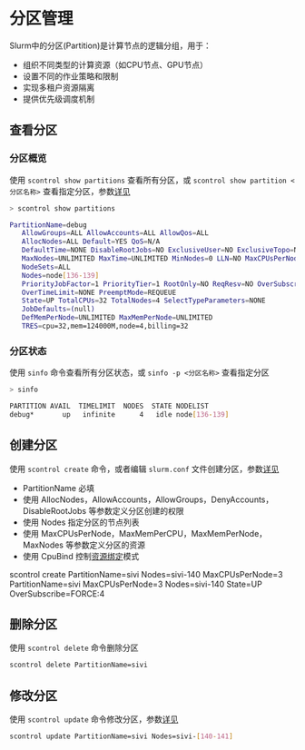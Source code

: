 # 分区管理

Slurm中的分区(Partition)是计算节点的逻辑分组，用于：

- 组织不同类型的计算资源（如CPU节点、GPU节点）
- 设置不同的作业策略和限制
- 实现多租户资源隔离
- 提供优先级调度机制

## 查看分区

### 分区概览

使用 `scontrol show partitions` 查看所有分区，或 `scontrol show partition <分区名称>`
查看指定分区，参数<a href="scontrol.md#partitions-params">详见</a>

```bash
> scontrol show partitions

PartitionName=debug
   AllowGroups=ALL AllowAccounts=ALL AllowQos=ALL
   AllocNodes=ALL Default=YES QoS=N/A
   DefaultTime=NONE DisableRootJobs=NO ExclusiveUser=NO ExclusiveTopo=NO GraceTime=0 Hidden=NO
   MaxNodes=UNLIMITED MaxTime=UNLIMITED MinNodes=0 LLN=NO MaxCPUsPerNode=UNLIMITED MaxCPUsPerSocket=UNLIMITED
   NodeSets=ALL
   Nodes=node[136-139]
   PriorityJobFactor=1 PriorityTier=1 RootOnly=NO ReqResv=NO OverSubscribe=NO
   OverTimeLimit=NONE PreemptMode=REQUEUE
   State=UP TotalCPUs=32 TotalNodes=4 SelectTypeParameters=NONE
   JobDefaults=(null)
   DefMemPerNode=UNLIMITED MaxMemPerNode=UNLIMITED
   TRES=cpu=32,mem=124000M,node=4,billing=32
```

### 分区状态

使用 `sinfo` 命令查看所有分区状态，或 `sinfo -p <分区名称>` 查看指定分区

```bash
> sinfo 

PARTITION AVAIL  TIMELIMIT  NODES  STATE NODELIST
debug*       up   infinite      4   idle node[136-139]
```

## 创建分区

使用 `scontrol create` 命令，或者编辑 `slurm.conf` 文件创建分区，参数<a href="scontrol.md#partitions-params">详见</a>

- PartitionName 必填
- 使用 AllocNodes，AllowAccounts，AllowGroups，DenyAccounts，DisableRootJobs 等参数定义分区创建的权限
- 使用 Nodes 指定分区的节点列表
- 使用 MaxCPUsPerNode，MaxMemPerCPU，MaxMemPerNode，MaxNodes 等参数定义分区的资源
- 使用 CpuBind 控制<a href="resource-binding.md">资源绑定</a>模式

<tabs group="create_partition">
    <tab id="cmd" title="命令行" group-key="cmd">
        <code-block lang="bash">
          scontrol create PartitionName=sivi Nodes=sivi-140 MaxCPUsPerNode=3
        </code-block>
    </tab>
    <tab id="conf" title="配置" group-key="conf">
        <code-block lang="bash">
          PartitionName=sivi MaxCPUsPerNode=3 Nodes=sivi-140 State=UP OverSubscribe=FORCE:4
        </code-block>
    </tab>
</tabs>

## 删除分区

使用 `scontrol delete` 命令删除分区

```bash
scontrol delete PartitionName=sivi
```

## 修改分区

使用 `scontrol update` 命令修改分区，参数<a href="scontrol.md#partitions-params">详见</a>

```bash
scontrol update PartitionName=sivi Nodes=sivi-[140-141]
```